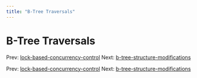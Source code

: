 ```yaml
---
title: "B-Tree Traversals"
---
```


# B-Tree Traversals

Prev: [lock-based-concurrency-control](lock-based-concurrency-control.md)
Next: [b-tree-structure-modifications](b-tree-structure-modifications.md)

Prev: [lock-based-concurrency-control](lock-based-concurrency-control.md)
Next: [b-tree-structure-modifications](b-tree-structure-modifications.md)
